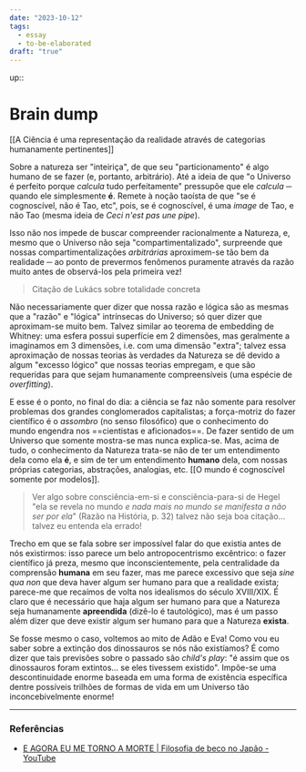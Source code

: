 ```yaml
---
date: "2023-10-12"
tags:
  - essay
  - to-be-elaborated
draft: "true"
---
```

up:: 

# Brain dump
[[A Ciência é uma representação da realidade através de categorias humanamente pertinentes]]

Sobre a natureza ser "inteiriça", de que seu "particionamento" é algo humano de se fazer (e, portanto, arbitrário). Até a ideia de que "o Universo é perfeito porque *calcula* tudo perfeitamente" pressupõe que ele *calcula* ─ quando ele simplesmente **é**. Remete à noção taoísta de que "se é cognoscível, não é Tao, etc", pois, se é cognoscível, é uma *image* de Tao, e não Tao (mesma ideia de *Ceci n'est pas une pipe*).

Isso não nos impede de buscar compreender racionalmente a Natureza, e, mesmo que o Universo não seja "compartimentalizado", surpreende que nossas compartimentalizações *arbitrárias* aproximem-se tão bem da realidade ─ ao ponto de prevermos fenômenos puramente através da razão muito antes de observá-los pela primeira vez!

> Citação de Lukács sobre totalidade concreta

Não necessariamente quer dizer que nossa razão e lógica são as mesmas que a "razão" e "lógica" intrínsecas do Universo; só quer dizer que aproximam-se muito bem. Talvez similar ao teorema de embedding de Whitney: uma esfera possui superfície em 2 dimensões, mas geralmente a imaginamos em 3 dimensões, i.e. com uma dimensão "extra"; talvez essa aproximação de nossas teorias às verdades da Natureza se dê devido a algum "excesso lógico" que nossas teorias empregam, e que são requeridas para que sejam humanamente compreensíveis (uma espécie de *overfitting*).

E esse é o ponto, no final do dia: a ciência se faz não somente para resolver problemas dos grandes conglomerados capitalistas; a força-motriz do fazer científico é o *assombro* (no senso filosófico) que o conhecimento do mundo engendra nos ==cientistas e aficionados==. De fazer sentido de um Universo que somente mostra-se mas nunca explica-se. Mas, acima de tudo, o conhecimento da Natureza trata-se não de ter um entendimento dela como ela **é**, e sim de ter um entendimento **humano** dela, com nossas próprias categorias, abstrações, analogias, etc. [[O mundo é cognoscível somente por modelos]].
> Ver algo sobre consciência-em-si e consciência-para-si de Hegel
> "ela se revela no mundo *e nada mais no mundo se manifesta a não ser por ela*" (Razão na História, p. 32) 
> talvez não seja boa citação... talvez eu entenda ela errado!

Trecho em que se fala sobre ser impossível falar do que existia antes de nós existirmos: isso parece um belo antropocentrismo excêntrico: o fazer científico já preza, mesmo que inconscientemente, pela centralidade da comprensão **humana** em seu fazer, mas me parece excessivo que seja *sine qua non* que deva haver algum ser humano para que a realidade exista; parece-me que recaímos de volta nos idealismos do século XVIII/XIX. É claro que é necessário que haja algum ser humano para que a Natureza seja humanamente **apreendida** (dizê-lo é tautológico), mas é um passo além dizer que deve existir algum ser humano para que a Natureza **exista**. 

Se fosse mesmo o caso, voltemos ao mito de Adão e Eva! Como vou eu saber sobre a extinção dos dinossauros se nós não existíamos? É como dizer que tais previsões sobre o passado são *child's play*: "é assim que os dinossauros foram extintos... se eles tivessem existido". Impõe-se uma descontinuidade enorme baseada em uma forma de existência específica dentre possíveis trilhões de formas de vida em um Universo tão inconcebivelmente enorme!


---
### Referências
- [E AGORA EU ME TORNO A MORTE | Filosofia de beco no Japão - YouTube](https://youtu.be/gtdYMqvoMnI?si=aSpHJHrvS_XGNFiM)